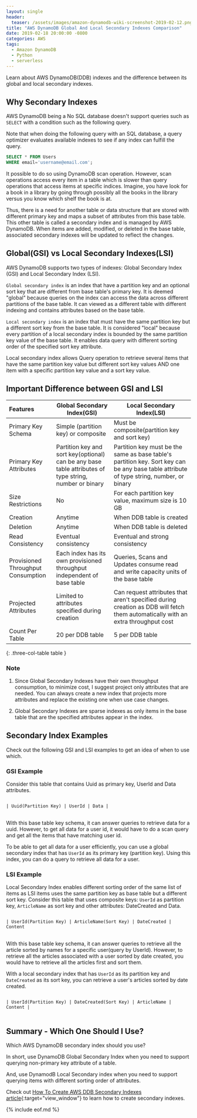 ```yaml
---
layout: single
header:
  teaser: /assets/images/amazon-dynamodb-wiki-screenshot-2019-02-12.png
title: "AWS DynamoDB Global And Local Secondary Indexes Comparison"
date: 2019-02-18 20:00:00 -0800
categories: AWS
tags:
  - Amazon DynamoDB
  - Python
  - serverless
---
```

Learn about AWS DynamoDB(DDB) indexes and the difference between its global and local secondary indexes.  

## Why Secondary Indexes
AWS DynamoDB being a No SQL database doesn't support queries such as `SELECT` with a condition such as the following query. 

Note that when doing the following query with an SQL database, a query optimizer evaluates available indexes to see if any index can fulfill the query.  

```sql
SELECT * FROM Users
WHERE email='username@email.com';
```

It possible to do so using DynamoDB scan operation. However, scan operations access every item in a table which is slower than query operations that access items at specific indices. Imagine, you have look for a book in a library by going through possibly all the books in the library versus you know which shelf the book is at. 

Thus, there is a need for another table or data structure that are stored with different primary key and maps a subset of attributes from this base table. This other table is called a secondary index and is managed by AWS DynamoDB. When items are added, modified, or deleted in the base table, associated secondary indexes will be updated to reflect the changes.  

## Global(GSI) vs Local Secondary Indexes(LSI)
AWS DynamoDB supports two types of indexes: Global Secondary Index (GSI) and Local Secondary Index (LSI).  

`Global secondary index` is an index that have a partition key and an optional sort key that are different from base table's primary key. It is deemed "global" because queries on the index can access the data across different partitions of the base table. It can viewed as a different table with different indexing and contains attributes based on the base table.  

`Local secondary index` is an index that must have the same partition key but a different sort key from the base table. It is considered "local" because every partition of a local secondary index is bounded by the same partition key value of the base table. It enables data query with different sorting order of the specified sort key attribute.  

Local secondary index allows Query operation to retrieve several items that have the same partition key value but different sort key values AND one item with a specific partition key value and a sort key value.

## Important Difference between GSI and LSI

| Features | Global Secondary Index(GSI) | Local Secondary Index(LSI) |
|:---|---|---|
| Primary Key Schema | Simple (partition key) or composite | Must be composite(partition key and sort key) | 
| Primary Key Attributes | Partition key and sort key(optional) can be any base table attributes of type string, number or binary | Partition key must be the same as base table's partition key. Sort key can be any base table attribute of type string, number, or binary |
| Size Restrictions | No | For each partition key value, maximum size is 10 GB |
| Creation | Anytime | When DDB table is created  |
| Deletion | Anytime | When DDB table is deleted |
| Read Consistency | Eventual consistency | Eventual and strong consistency |
| Provisioned Throughput Consumption | Each index has its own provisioned throughput independent of base table | Queries, Scans and Updates consume read and write capacity units of the base table |
| Projected Attributes | Limited to attributes specified during creation | Can request attributes that aren't specified during creation as DDB will fetch them automatically with an extra throughput cost |
| Count Per Table | 20 per DDB table | 5 per DDB table |
{: .three-col-table table }

### Note
1. Since Global Secondary Indexes have their own throughput consumption, to minimize cost, I suggest project only attributes that are needed. You can always create a new index that projects more attributes and replace the existing one when use case changes.

2. Global Secondary Indexes are sparse indexes as only items in the base table that are the specified attributes appear in the index.  

## Secondary Index Examples
Check out the following GSI and LSI examples to get an idea of when to use which. 

### GSI Example
Consider this table that contains Uuid as primary key, UserId and Data attributes. 

<pre class='code'>
<code>
| Uuid(Partition Key) | UserId | Data | 
</code>
</pre>

With this base table key schema, it can answer queries to retrieve data for a uuid. However, to get all data for a user id, it would have to do a scan query and get all the items that have matching user id.  

To be able to get all data for a user efficiently, you can use a global secondary index that has `UserId` as its primary key (partition key). Using this index, you can do a query to retrieve all data for a user.  

### LSI Example
Local Secondary Index enables different sorting order of the same list of items as LSI items uses the same partition key as base table but a different sort key. Consider this table that uses composite keys: `UserId` as partition key, `ArticleName` as sort key and other attributes: DateCreated and Data. 

<pre class='code'>
<code>
| UserId(Partition Key) | ArticleName(Sort Key) | DateCreated | Content
</code>
</pre>

With this base table key schema, it can answer queries to retrieve all the article sorted by names for a specific user(query by UserId). However, to retrieve all the articles associated with a user sorted by date created, you would have to retrieve all the articles first and sort them. 

With a local secondary index that has `UserId` as its partition key and `DateCreated` as its sort key, you can retrieve a user's articles sorted by date created.  

<pre class='code'>
<code>
| UserId(Partition Key) | DateCreated(Sort Key) | ArticleName | Content |
</code>
</pre>

<!-- ### LSI Example 2 
Consider this table that uses composite keys: `Uuid` as partition key, `UserId` as sort key and other attributes: GroupId, Version and Data. 

<pre class='code'>
<code>
| Uuid(Partition Key) | UserId(Sort Key) | GroupId | Version | Data |
</code>
</pre>

With this base table key schema, it can answer queries to retrieve data for an articleId for a specific user (and also a list of users who are associated with this article). However, to retrieve this item for a specific group id, it would have to do a scan query and check each item for a matching group id. This can be a use case where there is a user role and a group admin role where the group admin can retrieve a user submitted item.   

To enable a group admin to retrieve an item efficiently, you can use a local secondary index that has `Uuid` as its partition key and `GroupId` as its sort key. Using this index, you can do a query to retrieve the data for the item that has a specific uuid and group id.   

<pre class='code'>
<code>
| Uuid(Partition Key) | GroupId(Sort Key) | UserId | Data |
</code>
</pre> -->

## Summary - Which One Should I Use?
Which AWS DynamoDB secondary index should you use? 

In short, use DynamoDB Global Secondary Index when you need to support querying non-primary key attribute of a table.   

And, use DynamodB Local Secondary index when you need to support querying items with different sorting order of attributes.   
<!-- and accessing items that can be identified using the same partition key value but different sort key value.  -->

Check out [How To Create AWS DDB Secondary Indexes article](https://jun711.github.io/aws/how-to-create-aws-dynamodb-secondary-indexes/){:target="view_window"} to learn how to create secondary indexes.  

{% include eof.md %}